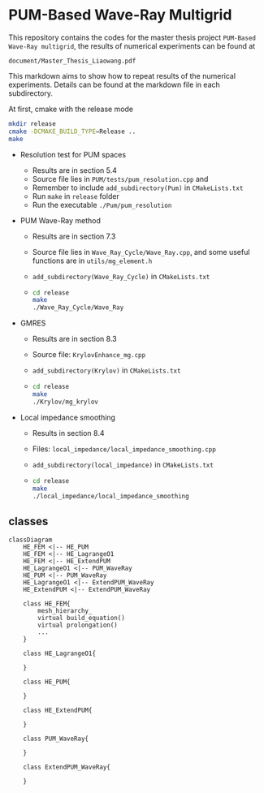 # PUM-Based Wave-Ray Multigrid

This repository contains the codes for the master thesis project `PUM-Based Wave-Ray multigrid`, the results of numerical experiments can be found at 

`document/Master_Thesis_Liaowang.pdf`

This markdown aims to show how to repeat results of the numerical experiments. Details can be found at the markdown file in each subdirectory.

At first, cmake with the release mode

```bash
mkdir release
cmake -DCMAKE_BUILD_TYPE=Release ..
make
```



- Resolution test for PUM spaces

  - Results are in section 5.4
  - Source file lies in `PUM/tests/pum_resolution.cpp`  and 
  - Remember to include `add_subdirectory(Pum)` in `CMakeLists.txt`
  - Run `make` in `release` folder
  - Run the executable `./Pum/pum_resolution`

- PUM Wave-Ray method

  - Results are in section 7.3 

  - Source file lies in `Wave_Ray_Cycle/Wave_Ray.cpp`, and some useful functions are in `utils/mg_element.h`

  - `add_subdirectory(Wave_Ray_Cycle)` in `CMakeLists.txt`

  - ```bash
    cd release
    make
    ./Wave_Ray_Cycle/Wave_Ray
    ```

- GMRES

  - Results are in section 8.3

  - Source file: `KrylovEnhance_mg.cpp`

  - `add_subdirectory(Krylov)` in `CMakeLists.txt`

  - ```bash
    cd release
    make
    ./Krylov/mg_krylov
    ```

- Local impedance smoothing

  - Results in section 8.4

  - Files: `local_impedance/local_impedance_smoothing.cpp`

  - `add_subdirectory(local_impedance)` in `CMakeLists.txt`

  - ```bash
    cd release
    make
    ./local_impedance/local_impedance_smoothing
    ```

    



## classes

```mermaid
classDiagram
	HE_FEM <|-- HE_PUM
	HE_FEM <|-- HE_LagrangeO1
	HE_FEM <|-- HE_ExtendPUM
	HE_LagrangeO1 <|-- PUM_WaveRay
	HE_PUM <|-- PUM_WaveRay
	HE_LagrangeO1 <|-- ExtendPUM_WaveRay
	HE_ExtendPUM <|-- ExtendPUM_WaveRay
	
	class HE_FEM{
		mesh_hierarchy_
		virtual build_equation()
		virtual prolongation()
		...
	}
	
	class HE_LagrangeO1{
	
	}
	
	class HE_PUM{
	
	}
	
	class HE_ExtendPUM{
	
	}
	
	class PUM_WaveRay{
	
	}
	
	class ExtendPUM_WaveRay{
	
	}
```









